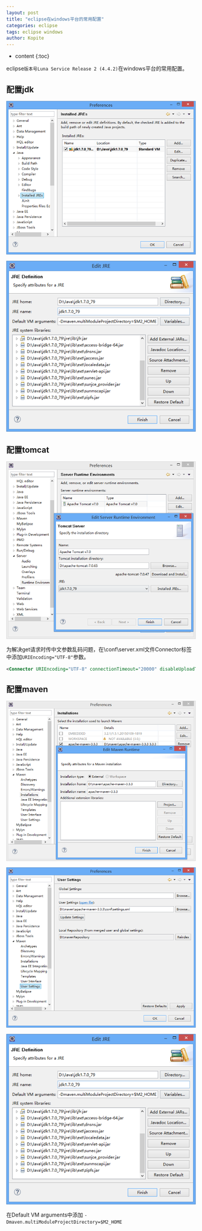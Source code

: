 ```yaml
---
layout: post
title: "eclipse在windows平台的常用配置"
categories: eclipse
tags: eclipse windows
author: Kopite
---
```


* content
{:toc}


eclipse`版本号Luna Service Release 2 (4.4.2)`在windows平台的常用配置。



## 配置jdk

![](/image/2017/2017-05-10-eclipse-windows-configure-1.png)

![](/image/2017/2017-05-10-eclipse-windows-configure-2.png)

## 配置tomcat

![](/image/2017/2017-05-10-eclipse-windows-configure-3.png)

为解决get请求时传中文参数乱码问题，在\conf\server.xml文件Connector标签中添加`URIEncoding="UTF-8"`参数。

```xml
<Connector URIEncoding="UTF-8" connectionTimeout="20000" disableUploadTimeout="true" port="8080" protocol="HTTP/1.1" redirectPort="8443"/>
```

## 配置maven

![](/image/2017/2017-05-10-eclipse-windows-configure-4.png)

![](/image/2017/2017-05-10-eclipse-windows-configure-5.png)

![](/image/2017/2017-05-10-eclipse-windows-configure-2.png)

在Default VM arguments中添加 `-Dmaven.multiModuleProjectDirectory=$M2_HOME`